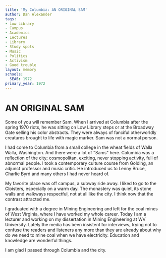 ```yaml
---
title: 'My Columbia: AN ORIGINAL SAM'
author: Dan Alexander
tags:
- Low Library
- Campus
- Academics
- Lectures
- Library
- Study spots
- Music
- Politics
- Activism
- Good trouble
layout: memory
schools:
  SEAS: 1972
primary_year: 1972
---
```

# AN ORIGINAL SAM

Some of you will remember Sam.  When I arrived at Columbia after the spring 1970 riots, he was sitting on Low Library steps or at the Broadway Gate selling his color abstracts.   They were always of fanciful otherworldly creatures brought to life with magic marker.  Sam was not a normal person.

I had come to Columbia from a small college in the wheat fields of Walla Walla, Washington.  And there were a lot of "Sams" here.  Columbia was a reflection of the city; cosmopolitan, exciting, never stopping activity, full of abnormal people.  I took a contemporary culture course from Golding, an adjunct professor and music critic.  He introduced us to Lenny Bruce, Charlie Byrd and many others I had never heard of.

My favorite place was off campus, a subway ride away.  I liked to go to the Cloisters, especially on a warm day.  The monastery was quiet, its stone walls and walkways respectful, not at all like the city.  I think now that the contrast attracted me.

I graduated with a degree in Mining Engineering and left for the coal mines of West Virginia, where I have worked my whole career.  Today I am a lecturer and working on my dissertation in Mining Engineering at WV University.  Lately the media has been insistent for interviews, trying not to confuse the readers and listeners any more than they are already about why do we need to mine coal when we have electricity.   Education and knowledge are wonderful things.

I am glad I passed through Columbia and the city.
